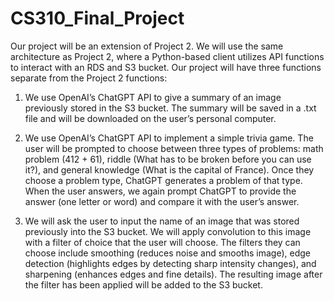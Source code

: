 # CS310_Final_Project

Our project will be an extension of Project 2. We will use the same architecture as Project 2, where a Python-based client utilizes API functions to interact with an RDS and S3 bucket. Our project will have three functions separate from the Project 2 functions:

1. We use OpenAI’s ChatGPT API to give a summary of an image previously stored in the S3 bucket. The summary will be saved in a .txt file and will be downloaded on the user’s personal computer.

2. We use OpenAI’s ChatGPT API to implement a simple trivia game. The user will be prompted to choose between three types of problems: math problem (412 + 61), riddle (What has to be broken before you can use it?), and general knowledge (What is the capital of France). Once they choose a problem type, ChatGPT generates a problem of that type. When the user answers, we again prompt ChatGPT to provide the answer (one letter or word) and compare it with the user’s answer. 

3. We will ask the user to input the name of an image that was stored previously into the S3 bucket. We will apply convolution to this image with a filter of choice that the user will choose. The filters they can choose include smoothing (reduces noise and smooths image), edge detection (highlights edges by detecting sharp intensity changes), and sharpening (enhances edges and fine details). The resulting image after the filter has been applied will be added to the S3 bucket.
